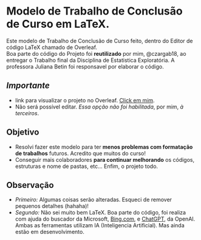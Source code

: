 # Modelo de Trabalho de Conclusão de Curso em LaTeX.


Este modelo de Trabalho de Conclusão de Curso feito, dentro do Editor de código LaTeX chamado de Overleaf. <br>
Boa parte do código do Projeto foi **reutilizado** por mim, @czargab18, ao entregar o Trabalho final da Disciplina de Estatistica Exploratória. A professora Juliana Betin foi responsavel por elaborar o código.

## ***Importante***
- link para visualizar o projeto no Overleaf. [Click em mim](https://www.overleaf.com/read/sfgpdmpbjchb).
- Não será possível editar. *Essa opção não foi habilitada*, por mim, *à terceiros*.

## **Objetivo**
- Resolvi fazer este modelo para ter **menos problemas com formatação de trabalhos** futuros. Acredito que muitos do curso!
- Conseguir mais colaboradores **para continuar melhorando** os códigos, estruturas e nome de pastas, etc... Enfim, o projeto todo.

## **Observação**

- *Primeiro:* Algumas coisas serão alteradas. Esqueci de remover pequenos detalhes (hahaha)!
- *Segundo:* Não sei muito bem LaTeX. Boa parte do código, foi realiza com ajuda do buscador da Microsoft, [Bing.com](https://www.bing.com/), e [ChatGPT](https://openai.com/blog/chatgpt), da OpenAI.
Ambas as ferramentas utilizam IA (Inteligencia Artificial). Mas ainda estão em desenvolvimento.

